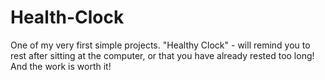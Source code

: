 # Health-Clock
One of my very first simple projects. "Healthy Clock" - will remind you to rest after sitting at the computer, or that you have already rested too long! And the work is worth it!
